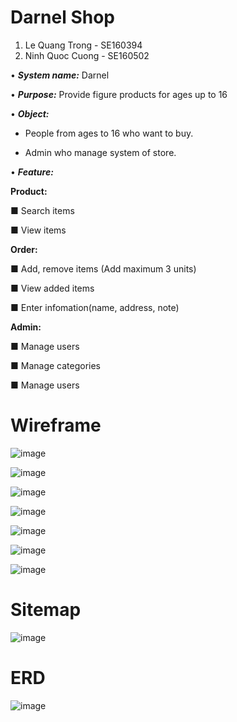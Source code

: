 # **Darnel Shop**
1.	Le Quang Trong - SE160394
2.	Ninh Quoc Cuong - SE160502



• ***System name:*** Darnel




• ***Purpose:*** Provide figure products for ages up to 16




• ***Object:*** 

- People from ages to 16 who want to buy.

- Admin who manage system of store.




• ***Feature:*** 

**Product:**

■ Search items

■ View items

**Order:**

■ Add, remove items (Add maximum 3 units)

■ View added items 

■ Enter infomation(name, address, note)

**Admin:**

■ Manage users

■ Manage categories

■ Manage users
 
# Wireframe
![image](https://user-images.githubusercontent.com/122560258/226185596-7c5b96b7-3f45-4669-8f26-90f9ce2231c7.png)

![image](https://user-images.githubusercontent.com/122560258/227022087-996e298c-285b-4a2c-8a10-d79065583d3a.png)

![image](https://user-images.githubusercontent.com/122560258/226185457-8844706c-17ac-42d6-ba22-c40bf2bdcc35.png)

![image](https://user-images.githubusercontent.com/122560258/226185470-d00bb553-5dbc-4670-98ef-fde84252f1c5.png)

![image](https://user-images.githubusercontent.com/122560258/226185515-c804155f-8c9e-48f9-9ca3-0d526dda70ca.png)

![image](https://user-images.githubusercontent.com/122560258/226185526-54a4c964-9340-4a9b-b619-4d89a71bd569.png)

![image](https://user-images.githubusercontent.com/122560258/226185551-d1f2efbc-6ba0-482b-8fa6-eb0861ef124b.png)


# Sitemap 

![image](https://user-images.githubusercontent.com/122560258/227019898-98ed38f0-df5d-486c-a0e1-0dfbdfbf76b9.png)


# ERD

![image](https://user-images.githubusercontent.com/119560093/227035762-6afaf7b2-60e1-40aa-b4a8-81c81d5e59d9.png)
